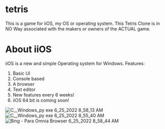 # tetris
This is a game for iiOS, my OS or operating system. This Tetris Clone is in NO Way associated with the makers or owners of the ACTUAL game.

# About iiOS

iiOS is a new and simple Operating system for Windows. Features:
1) Basic UI
2) Console based
3) A browser
4) Text editor
5) New features every 6 weeks!
6) iiOS 64 bit is coming soon!

![C__Windows_py exe 6_25_2022 8_58_13 AM](https://user-images.githubusercontent.com/101438328/176975432-a8067255-5033-45f7-adbe-e70eb7b66beb.png)
![C__Windows_py exe 6_25_2022 8_55_40 AM](https://user-images.githubusercontent.com/101438328/176975431-71cb1186-37d7-48f0-b6f5-949b02307699.png)![Bing - Para Omnia Browser 6_25_2022 8_58_44 AM](https://user-images.githubusercontent.com/101438328/176975434-a50872b8-8069-49b8-93a2-07216f7c6a7a.png)
